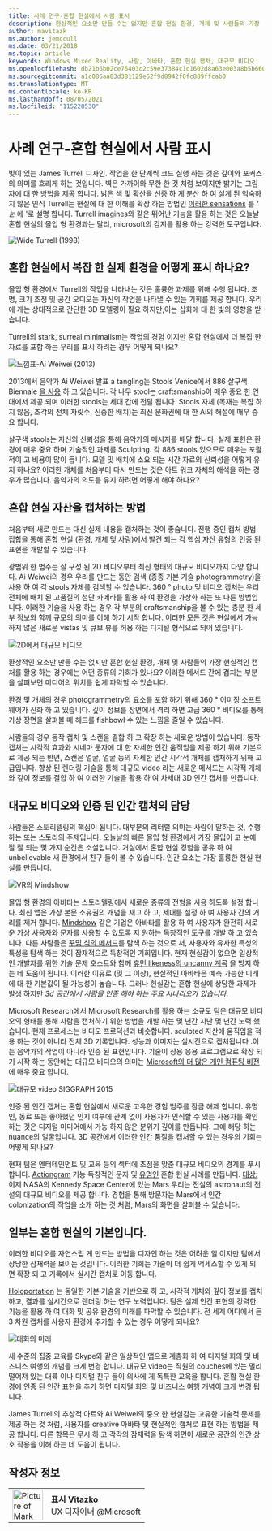 ```yaml
---
title: 사례 연구-혼합 현실에서 사람 표시
description: 환상적인 요소만 만들 수는 없지만 혼합 현실 환경, 개체 및 사람들의 가장 현실적인 캡처를 활용 하는 경우에는 어떤 종류의 기회가 있나요?
author: mavitazk
ms.author: jemccull
ms.date: 03/21/2018
ms.topic: article
keywords: Windows Mixed Reality, 사람, 아바타, 혼합 현실 캡처, 대규모 비디오
ms.openlocfilehash: db21b6b02ce76403c2c59e37384c1c1602d8a63e003a8b5b6601c5daf7b9c2a7
ms.sourcegitcommit: a1c086aa83d381129e62f9d8942f0fc889ffcab0
ms.translationtype: MT
ms.contentlocale: ko-KR
ms.lasthandoff: 08/05/2021
ms.locfileid: "115228530"
---
```

# <a name="case-study---representing-humans-in-mixed-reality"></a>사례 연구-혼합 현실에서 사람 표시

빛이 있는 James Turrell 디자인. 작업을 한 단계씩 코드 실행 하는 것은 깊이와 포커스의 의미를 흐리게 하는 것입니다. 벽은 가까이와 무한 한 것 처럼 보이지만 밝기는 그림자에 대 한 방법을 제공 합니다. 밝은 색 및 확산을 신중 하 게 분산 하 여 설계 된 익숙하지 않은 인식 Turrell는 현실에 대 한 이해를 확장 하는 방법인 [이러한 sensations](https://www.sculpture.org/documents/scmag02/nov02/turrell/turrell.shtml) 를 *' 눈* 에 '로 설명 합니다. Turrell imagines와 같은 뛰어난 기능을 활용 하는 것은 오늘날 혼합 현실의 몰입 형 환경과는 달리, microsoft의 감지를 활용 하는 강력한 도구입니다.

![Wide Turrell (1998)](../develop/platform-capabilities-and-apis/images/wide-out-james-turrell.jpg)

## <a name="how-do-you-represent-complex-real-world-environments-in-mixed-reality"></a>혼합 현실에서 복잡 한 실제 환경을 어떻게 표시 하나요?

몰입 형 환경에서 Turrell의 작업을 나타내는 것은 훌륭한 과제를 위해 수행 됩니다. 조명, 크기 조정 및 공간 오디오는 자신의 작업을 나타낼 수 있는 기회를 제공 합니다. 우리에 게는 상대적으로 간단한 3D 모델링이 필요 하지만,이는 삽화에 대 한 빛의 영향을 받습니다.

Turrell의 stark, surreal minimalism는 작업의 경험 이지만 혼합 현실에서 더 복잡 한 자료를 포함 하는 우리를 표시 하려는 경우 어떻게 되나요?

![느낌표-Ai Weiwei (2013)](../develop/platform-capabilities-and-apis/images/bang-ai-weiwie.jpg)

2013에서 음악가 Ai Weiwei 발표 a tangling는 Stools Venice에서 886 살구색 Biennale [을 사용](https://www.designboom.com/art/ai-weiwei-bang-installation-at-venice-art-biennale-2013/) 하 고 있습니다. 각 나무 stool는 craftsmanship이 매우 중요 한 연대에서 제공 되며 이러한 stools는 세대 간에 전달 됩니다. Stools 자체 (목재는 복잡 하지 않음, 조각의 전체 자릿수, 신중한 배치)는 최신 문화권에 대 한 Ai의 해설에 매우 중요 합니다.

살구색 stools는 자신의 신뢰성을 통해 음악가의 메시지를 배달 합니다. 실제 표현은 환경에 매우 중요 하며 기술적인 과제를 Sculpting. 각 886 stools 있으므로 매우는 포괄적이 고 비용이 많이 듭니다. 모델 및 배치에 소요 되는 시간 자료의 신뢰성을 어떻게 유지 하나요? 이러한 개체를 처음부터 다시 만드는 것은 아트 워크 자체의 해석을 하는 경우가 많습니다. 음악가의 의도를 유지 하려면 어떻게 해야 하나요?

## <a name="methods-of-capturing-mixed-reality-assets"></a>혼합 현실 자산을 캡처하는 방법

처음부터 새로 만드는 대신 실제 내용을 캡처하는 것이 좋습니다. 진행 중인 캡처 방법 집합을 통해 혼합 현실 (환경, 개체 및 사람)에서 발견 되는 각 핵심 자산 유형의 인증 된 표현을 개발할 수 있습니다.

광범위 한 범주는 잘 구성 된 2D 비디오부터 최신 형태의 대규모 비디오까지 다양 합니다. Ai Weiwei의 경우 우리를 만드는 동안 검색 (종종 기본 기술 photogrammetry)을 사용 하 여 각 stools 자체를 검색할 수 있습니다. 360 ° photo 및 비디오 캡처는 우리 전체에 배치 된 고품질의 첨단 카메라를 활용 하 여 환경을 가상화 하는 또 다른 방법입니다. 이러한 기술을 사용 하는 경우 각 부분의 craftsmanship을 볼 수 있는 충분 한 세부 정보와 함께 규모의 의미를 이해 하기 시작 합니다. 이러한 모든 것은 현실에서 가능 하지 않은 새로운 vistas 및 큐브 뷰를 허용 하는 디지털 형식으로 되어 있습니다.

![2D에서 대규모 비디오](../develop/platform-capabilities-and-apis/images/2d-to-volumetric-video.png)

환상적인 요소만 만들 수는 없지만 혼합 현실 환경, 개체 및 사람들의 가장 현실적인 캡처를 활용 하는 경우에는 어떤 종류의 기회가 있나요? 이러한 메서드 간에 겹치는 부분을 살펴보면 미디어의 위치를 쉽게 파악할 수 있습니다.

환경 및 개체의 경우 photogrammetry의 요소를 포함 하기 위해 360 ° 이미징 소프트웨어가 진화 하 고 있습니다. 깊이 정보를 장면에서 격리 하면 고급 360 ° 비디오를 통해 가상 장면을 살펴볼 때 헤드를 fishbowl 수 있는 느낌을 줄일 수 있습니다.

사람들의 경우 동작 캡처 및 스캔을 결합 하 고 확장 하는 새로운 방법이 있습니다. 동작 캡처는 시각적 효과와 시네마 문자에 대 한 자세한 인간 움직임을 제공 하기 위해 기본으로 제공 되는 반면, 스캔은 얼굴, 얼굴 등의 자세한 인간 시각적 개체를 캡처하기 위해 고급입니다. 향상 된 렌더링 기술을 통해 대규모 video 라는 새로운 메서드는 시각적 개체와 깊이 정보를 결합 하 여 이러한 기술을 활용 하 여 차세대 3D 인간 캡처를 만듭니다.

## <a name="volumetric-video-and-the-pursuit-of-authentic-human-capture"></a>대규모 비디오와 인증 된 인간 캡처의 담당

사람들은 스토리텔링의 핵심이 됩니다. 대부분의 리터럴 의미는 사람이 말하는 것, 수행 하는 또는 스토리의 주제입니다. 오늘날의 빠른 몰입 형 환경에서 가장 몰입이 고 눈에 잘 잘 되는 몇 가지 순간은 소셜입니다. 거실에서 혼합 현실 경험을 공유 하 여 unbelievable 새 환경에서 친구 들이 볼 수 있습니다. 인간 요소는 가장 훌륭한 현실 현실를 만듭니다.

![VR의 Mindshow](../develop/platform-capabilities-and-apis/images/mindshow-in-vr-640px.jpg)

몰입 형 환경의 아바타는 스토리텔링에서 새로운 종류의 전형을 사용 하도록 설정 합니다. 최신 앱은 가상 본문 소유권의 개념을 재고 하 고, 세대를 설정 하 여 사용자 간의 거리를 제거 합니다. [Mindshow](https://mindshow.com/) 같은 기업은 아바타를 활용 하 여 사용자가 완전히 새로운 가상 사용자와 문자를 사용할 수 있도록 지 원하는 독창적인 도구를 개발 하 고 있습니다. 다른 사람들은 [꾸밈 식의 메서드](https://en.wikipedia.org/wiki/Uncanny_valley)를 탐색 하는 것으로 서, 사용자와 유사한 특성의 특성을 탐색 하는 것이 잠재적으로 독창적인 기회입니다. 현재 현실감이 없으면 일상적인 개발자를 위한 기술 문제 호스트와 함께 [휴먼 likeness의 uncanny 계곡](https://en.wikipedia.org/wiki/Uncanny_valley) 을 방지 하는 데 도움이 됩니다. 이러한 이유로 (및 그 이상), 현실적인 아바타은 예측 가능한 미래에 대 한 기본값이 될 가능성이 높습니다. 그러나 현실감는 혼합 현실에 상당한 과제가 발생 하지만 *3d 공간에서 사람을 인증 해야 하는 주요 시나리오가 있습니다*.

Microsoft Research에서 Microsoft Research를 활용 하는 소규모 팀은 대규모 비디오의 형태를 통해 사람을 캡처하기 위한 방법을 개발 하는 몇 년간 지난 몇 년간 노력 했습니다. 현재 프로세스는 비디오 프로덕션과 비슷합니다. sculpted 자산에 움직임을 적용 하는 것이 아니라 전체 3D 기록입니다. 성능과 이미지는 실시간으로 캡처됩니다 .이는 음악가의 작업이 아니라 인증 된 표현입니다. 기술이 상용 응용 프로그램으로 확장 되기 시작 하는 동안에는 대규모 비디오의 의미는 [Microsoft의 더 많은 개인 컴퓨팅 비전](https://www.youtube.com/watch?v=tcyj-_IEWt8)에 매우 중요 합니다.

![대규모 video SIGGRAPH 2015](../develop/platform-capabilities-and-apis/images/volumetric-video-siggraph-2015.gif)

인증 된 인간 캡처는 혼합 현실에서 새로운 고유한 경험 범주를 잠금 해제 합니다. 유명인, 동료 또는 좋아했던 인지 여부에 관계 없이 사용자가 인식할 수 있는 사용자를 확인 하는 것은 디지털 미디어에서 가능 하지 않은 분위기 깊이를 만듭니다. 그에 해당 하는 nuance의 얼굴입니다. 3D 공간에서 이러한 인간 품질을 캡처할 수 있는 경우의 기회는 어떻게 되나요?

현재 팀은 엔터테인먼트 및 교육 등의 섹터에 초점을 맞춘 대규모 비디오의 경계를 푸시합니다. [Actiongram](https://www.microsoft.com/p/actiongram/9nblggh5ftmt) 기능 독창적인 문자 및 [유명인](https://www.youtube.com/watch?v=BwWueXlsOrA) 혼합 현실 사례를 만듭니다. [대상:](https://www.jpl.nasa.gov/news/news.php?feature=6220)이제 NASA의 Kennedy Space Center에 있는 Mars 우리는 전설의 astronaut의 전설의 대규모 비디오를 제공 합니다. 경험을 통해 방문자는 Mars에서 인간 colonization의 작업을 소개 하는 것 처럼, Mars의 화면을 살펴볼 수 있습니다.

## <a name="humans-are-fundamental-to-mixed-reality"></a>일부는 혼합 현실의 기본입니다.

이러한 비디오를 자연스럽 게 만드는 방법을 디자인 하는 것은 어려운 일 이지만 팀에서 상당한 잠재력을 보이는 것입니다. 이러한 기회는 기술이 더 쉽게 액세스할 수 있게 되 면 확장 되 고 기록에서 실시간 캡처로 이동 합니다.

[Holoportation](https://www.microsoft.com/research/project/holoportation-3/) 는 동일한 기본 기술을 기반으로 하 고, 시각적 개체와 깊이 정보를 캡처하고, 결과를 실시간으로 렌더링 하는 연구 노력입니다. 팀은 실제 인간 표현의 강력한 기능을 활용 하 여 대화 및 공유 환경의 미래를 파악할 수 있습니다. 전 세계 어디에서 든 3 차원 캡처를 사용자 환경에 추가할 수 있는 경우 어떻게 되나요?

![대화의 미래](../develop/platform-capabilities-and-apis/images/girl-with-dress.jpg)

새 수준의 집중 교육를 Skype와 같은 일상적인 앱으로 계층화 하 여 디지털 회의 및 비즈니스 여행의 개념을 크게 변경 합니다. 대규모 video는 직원의 couches에 있는 멀리 떨어져 있는 대륙 이나 디지털 친구 들이 의사에 게 독특한 교육을 합니다. 혼합 현실 환경에 인증 된 인간 표현을 추가 하면 디지털 회의 및 비즈니스 여행 개념이 크게 변경 됩니다.

James Turrell의 추상적 아트와 Ai Weiwei의 중요 한 현실감는 고유한 기술적 문제를 제공 하는 것 처럼, 사용자를 creative 아바타 및 현실적인 캡처로 표현 하는 방법을 제공 합니다. 다른 항목은 무시 하 고 각각의 잠재력을 탐색 하면이 새로운 공간의 인간 상호 작용을 이해 하는 데 도움이 됩니다.

## <a name="about-the-author"></a>작성자 정보

<table style="border-collapse:collapse" padding-left="0px">
<tr>
<td style="border-style: none" width="60"><img alt="Picture of Mark Vitazko" width="60" height="60" src="images/mark-vitazko.jpg"></td>
<td style="border-style: none"><b>표시 Vitazko</b><br>UX 디자이너 @Microsoft</td>
</tr>
</table>
